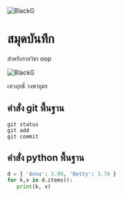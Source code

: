 ![BlackG](https://github.com/Eto454/Eto454.github.io/assets/126307553/635256e4-2137-4107-bec9-4a889f5839b7)

# สมุดบันทึก

สำหรับรายวิชา oop

![BlackG](https://github.com/Eto454/Eto454.github.io/assets/126307553/dc8f6b9d-451b-473d-81a2-9a2d54d8538f)

เทวฤทธิ์ วงษาบุตร

## คำสั่ง git พื้นฐาน

```
git status
git add
git commit
```

## คำสั่ง python พื้นฐาน

```python
d = { 'Anna': 3.99, 'Betty': 3.78 }
for k,v in d.items():
   print(k, v)
```
